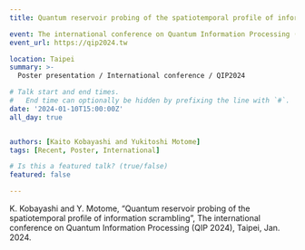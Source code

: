 ```yaml
---
title: Quantum reservoir probing of the spatiotemporal profile of information scrambling @ QIP

event: The international conference on Quantum Information Processing (QIP 2024)
event_url: https://qip2024.tw

location: Taipei
summary: >-
  Poster presentation / International conference / QIP2024

# Talk start and end times.
#   End time can optionally be hidden by prefixing the line with `#`.
date: '2024-01-10T15:00:00Z'
all_day: true


authors: [Kaito Kobayashi and Yukitoshi Motome]
tags: [Recent, Poster, International]

# Is this a featured talk? (true/false)
featured: false

---
```

K. Kobayashi and Y. Motome, “Quantum reservoir probing of the spatiotemporal profile of information scrambling”, The international conference on Quantum Information Processing (QIP 2024), Taipei, Jan. 2024.